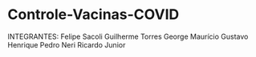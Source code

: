 # Controle-Vacinas-COVID

INTEGRANTES:
Felipe Sacoli
Guilherme Torres
George Maurício
Gustavo Henrique
Pedro Neri
Ricardo Junior
